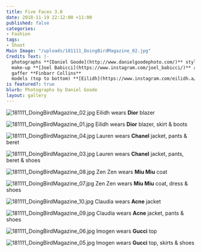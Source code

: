 ```yaml
---
title: Five Faces 3.0
date: 2018-11-19 22:12:00 +11:00
published: false
categories:
- Fashion
tags:
- Shoot
Main Image: "/uploads/181111_DoingBirdMagazine_02.jpg"
Credits Text: |-
  photographs **[Daniel Goode](http://www.danielgoodephoto.com/)** styling **[Miguel Urbina Tan](https://www.instagram.com/miguelurbinatan/)** hair **[Joel Forman](https://www.instagram.com/joelforman/)** at **[Lion Artist Management](https://www.instagram.com/lionartistmanagement/)**
  make-up **[Joel Babicci](https://www.instagram.com/joel_babicci/)** at **[Work Agency](https://www.instagram.com/workagency/)**
  gaffer **Finbarr Collins**
  models (top to bottom) **[Eilidh](https://www.instagram.com/eilidh.a/)** and **[Lauren Stevenson](https://www.instagram.com/laurenstevenson13/)** at **[IMG](https://www.instagram.com/imgmodels/)**, **[Zen Zen](https://www.instagram.com/zenzenzhang/)** at **[Kult](https://www.instagram.com/zenzenzhang/)**, **[Claudia Lamprea](https://www.instagram.com/clavanlam/)** at **[Chic](https://www.instagram.com/chic_management/)** and **[Imogen](https://www.instagram.com/imogengentles/)** at **[Priscillas](https://www.instagram.com/imogengentles/)**
is featured?: true
blurb: Photographs by Daniel Goode
layout: gallery
---
```


![181111_DoingBirdMagazine_02.jpg](/uploads/181111_DoingBirdMagazine_02.jpg)
Eilidh wears **Dior** blazer

![181111_DoingBirdMagazine_01.jpg](/uploads/181111_DoingBirdMagazine_01.jpg)
Eilidh wears **Dior** blazer, skirt & boots

![181111_DoingBirdMagazine_04.jpg](/uploads/181111_DoingBirdMagazine_04.jpg)
Lauren wears **Chanel** jacket, pants & beret

![181111_DoingBirdMagazine_03.jpg](/uploads/181111_DoingBirdMagazine_03.jpg)
Lauren wears **Chanel** jacket, pants, beret & shoes

![181111_DoingBirdMagazine_08.jpg](/uploads/181111_DoingBirdMagazine_08.jpg)
Zen Zen wears **Miu Miu** coat

![181111_DoingBirdMagazine_07.jpg](/uploads/181111_DoingBirdMagazine_07.jpg)
Zen Zen wears **Miu Miu** coat, dress & shoes

![181111_DoingBirdMagazine_10.jpg](/uploads/181111_DoingBirdMagazine_10.jpg)
Claudia wears **Acne** jacket

![181111_DoingBirdMagazine_09.jpg](/uploads/181111_DoingBirdMagazine_09.jpg)
Claudia wears **Acne** jacket, pants & shoes

![181111_DoingBirdMagazine_06.jpg](/uploads/181111_DoingBirdMagazine_06.jpg)
Imogen wears **Gucci** top

![181111_DoingBirdMagazine_05.jpg](/uploads/181111_DoingBirdMagazine_05.jpg)
Imogen wears **Gucci** top, skirts & shoes
